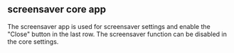 ## screensaver core app
The screensaver app is used for screensaver settings and enable the "Close" button in the last row. 
The screensaver function can be disabled in the core settings.